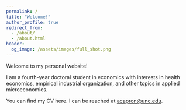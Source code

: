 ```yaml
---
permalink: /
title: "Welcome!"
author_profile: true
redirect_from:
  - /about/
  - /about.html
header:
  og_image: /assets/images/full_shot.png
---
```


Welcome to my personal website!

I am a fourth-year doctoral student in economics with interests in health economics, empirical industrial organization, and other topics in applied microeconomics.

You can find my CV here. I can be reached at acapron@unc.edu.
